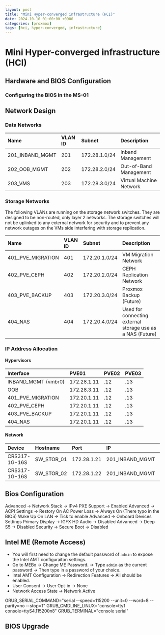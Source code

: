```yaml
---
layout: post
title: "Mini Hyper-converged infrastructure (HCI)"
date: 2024-10-10 01:00:00 +0900
categories: [proxmox]
tags: [hci, hyper-converged, infrastructure]
---
```

# Mini Hyper-converged infrastructure (HCI)



## Hardware and BIOS Configuration

### Configuring the BIOS in the MS-01





## Network Design
### Data Networks

| Name | VLAN ID  | Subnet | Description |
| :--- | :--- | :--- | :--- |
| 201_INBAND_MGMT | 201 | 172.28.1.0/24 | Inband Management |
| 202_OOB_MGMT | 202 | 172.28.2.0/24 | Out-of-Band Management |
| 203_VMS | 203 | 172.28.3.0/24 | Virtual Machine Network |


### Storage Networks

The following VLANs are running on the storage network switches. They are designed to be non-routed, only layer 2 networks. The storage switches will not be uplinked to any external network for security and to prevent any network outages on the VMs side interfering with storage replication. 

| Name | VLAN ID  | Subnet | Description |
| :--- | :--- | :--- | :--- |
| 401_PVE_MIGRATION | 401 | 172.20.1.0/24 | VM Migration Network|
| 402_PVE_CEPH | 402 | 172.20.2.0/24 | CEPH Replication Network |
| 403_PVE_BACKUP | 403 | 172.20.3.0/24 | Proxmox Backup (Future) |
| 404_NAS | 404 | 172.20.4.0/24 | Used for connecting external storage use as a NAS (Future) |


### IP Address Allocation

#### Hypervisors

| Interface | PVE01 | PVE02 | PVE03 |
| :--- | :--- | :--- | :--- |
| INBAND_MGMT (vmbr0) | 172.28.1.11 | .12 | .13
| OOB | 172.28.3.11 | .12 | .13 |
| 401_PVE_MIGRATION | 172.20.1.11 | .12 | .13 |
| 402_PVE_CEPH | 172.20.1.11 | .12 | .13 |
| 403_PVE_BACKUP | 172.20.1.11 | .12 | .13 |
| 404_NAS | 172.20.1.11 | .12 | .13 |


#### Network

| Device | Hostname | Port | IP | Network/VLAN |
| :--- | :--- | :--- | :--- |  :--- | 
| CRS317-1G-16S | SW_STOR_01 | 172.28.1.21 | 201_INBAND_MGMT 
| CRS317-1G-16S | SW_STOR_02 | 172.28.1.22 | 201_INBAND_MGMT 


## Bios Configuration

Advanced -> Network Stack -> IPv4 PXE Support -> Enabled
Advanced -> ACPI Settings -> 
    Restory On AC Power Loss -> Always On (There typo in the BIOS)
    Wake Up On LAN -> Tick to enable
Advanced -> Onboard Devices Settings
    Primary Display -> IGFX
    HD Audio -> Disabled
Advanced -> Deep S5 -> Disabled
Security -> Secure Boot -> Disabled

## Intel ME (Remote Access)

- You will first need to change the default password of `admin` to expose the Intel AMT configuraiton settings. 
- Go to MEBx -> Change ME Password. -> Type `admin` as the current password -> Then type in a password of your choice. 
- Intel AMT Configuration -> Redirection Features -> All should be enabled. 
- User Consent -> User Opt-in -> None
- Network Access State -> Network Active


GRUB_SERIAL_COMMAND="serial --speed=115200 --unit=0 --word=8 --parity=no --stop=1"
GRUB_CMDLINE_LINUX="console=tty1 console=ttyS4,115200n8"
GRUB_TERMINAL="console serial"




## BIOS Upgrade


